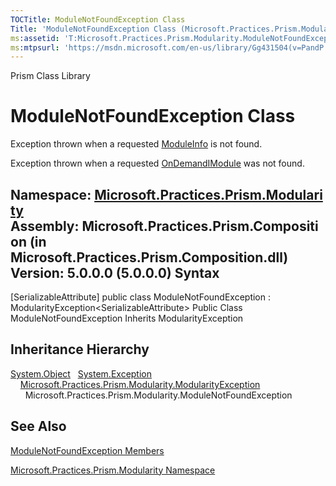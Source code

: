```yaml
---
TOCTitle: ModuleNotFoundException Class
Title: 'ModuleNotFoundException Class (Microsoft.Practices.Prism.Modularity)'
ms:assetid: 'T:Microsoft.Practices.Prism.Modularity.ModuleNotFoundException'
ms:mtpsurl: 'https://msdn.microsoft.com/en-us/library/Gg431504(v=PandP.50)'
---
```


Prism Class Library

ModuleNotFoundException Class
=============================

Exception thrown when a requested [ModuleInfo](https://msdn.microsoft.com/t:microsoft.practices.prism.modularity.moduleinfo) is not found.

Exception thrown when a requested [OnDemand](https://msdn.microsoft.com/t:microsoft.practices.prism.modularity.initializationmode)[IModule](https://msdn.microsoft.com/t:microsoft.practices.prism.modularity.imodule) was not found.

**Namespace:** [Microsoft.Practices.Prism.Modularity](https://msdn.microsoft.com/n:microsoft.practices.prism.modularity)
**Assembly:** Microsoft.Practices.Prism.Composition (in Microsoft.Practices.Prism.Composition.dll) Version: 5.0.0.0 (5.0.0.0)
Syntax
------

<span id="syntaxToggle"></span>[SerializableAttribute\] public class ModuleNotFoundException : ModularityException&lt;SerializableAttribute&gt; Public Class ModuleNotFoundException Inherits ModularityException

Inheritance Hierarchy
---------------------

<span id="familyToggle"></span>[System.Object](http://msdn2.microsoft.com/en-us/library/e5kfa45b)
  [System.Exception](http://msdn2.microsoft.com/en-us/library/c18k6c59)
    [Microsoft.Practices.Prism.Modularity.ModularityException](https://msdn.microsoft.com/t:microsoft.practices.prism.modularity.modularityexception)
      Microsoft.Practices.Prism.Modularity.ModuleNotFoundException

See Also
--------


[ModuleNotFoundException Members](https://msdn.microsoft.com/allmembers.t:microsoft.practices.prism.modularity.modulenotfoundexception)

[Microsoft.Practices.Prism.Modularity Namespace](https://msdn.microsoft.com/n:microsoft.practices.prism.modularity)
